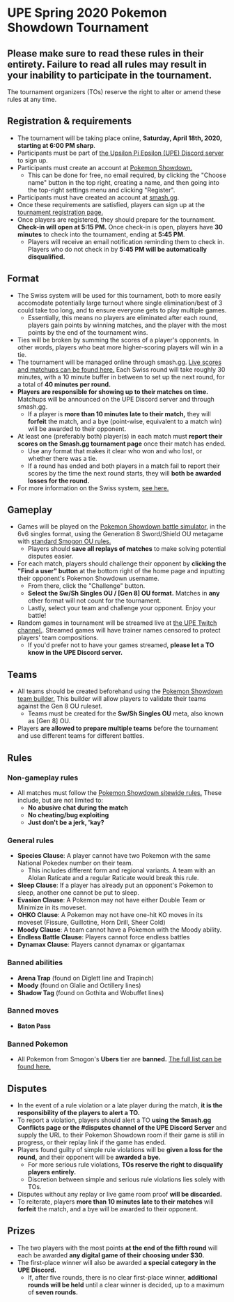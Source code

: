 # UPE Spring 2020 Pokemon Showdown Tournament

## **Please make sure to read these rules in their entirety. Failure to read all rules may result in your inability to participate in the tournament.**

The tournament organizers (TOs) reserve the right to alter or amend these rules at any time.

## Registration & requirements
* The tournament will be taking place online, **Saturday, April 18th, 2020, starting at 6:00 PM sharp**. 
* Participants must be part of [the Upsilon Pi Epsilon (UPE) Discord server](discord.gg/upefiu) to sign up.
* Participants must create an account at [Pokemon Showdown.](https://play.pokemonshowdown.com/) 
    * This can be done for free, no email required, by clicking the "Choose name" button in the top right, creating a name, and then going into the top-right settings menu and clicking "Register".  
* Participants must have created an account at [smash.gg](https://smash.gg).
* Once these requirements are satisfied, players can sign up at the [tournament registration page.](https://smash.gg/tournament/upe-spring-2020-online-pokemon-showdown-tournament/register)
* Once players are registered, they should prepare for the tournament. **Check-in will open at 5:15 PM.** Once check-in is open, players have **30 minutes** to check into the tournament, ending at **5:45 PM**. 
    * Players will receive an email notification reminding them to check in. Players who do not check in by **5:45 PM will be automatically disqualified.**

## Format
* The Swiss system will be used for this tournament, both to more easily accomodate potentially large turnout where single elimination/best of 3 could take too long, and to ensure everyone gets to play multiple games. 
    * Essentially, this means no players are eliminated after each round, players gain points by winning matches, and the player with the most points by the end of the tournament wins.
* Ties will be broken by summing the scores of a player's opponents. In other words, players who beat more higher-scoring players will win in a tie.
* The tournament will be managed online through smash.gg. [Live scores and matchups can be found here.](https://smash.gg/tournament/upe-spring-2020-online-pokemon-showdown-tournament/event/sword-shield-ou-pokemon-showdown-6v6-singles/standings) Each Swiss round will take roughly 30 minutes, with a 10 minute buffer in between to set up the next round, for a total of **40 minutes per round.**
* **Players are responsible for showing up to their matches on time.** Matchups will be announced on the UPE Discord server and through smash.gg.
    * If a player is **more than 10 minutes late to their match,** they will **forfeit** the match, and a bye (point-wise, equivalent to a match win) will be awarded to their opponent.
* At least one (preferably both) player(s) in each match must **report their scores on the Smash.gg tournament page** once their match has ended.
    * Use any format that makes it clear who won and who lost, or whether there was a tie.
    * If a round has ended and both players in a match fail to report their scores by the time the next round starts, they will **both be awarded losses for the round.**
* For more information on the Swiss system, [see here.](https://help.smash.gg/en/articles/1465720-swiss-on-smash-gg)

## Gameplay
* Games will be played on the [Pokemon Showdown battle simulator](https://play.pokemonshowdown.com/), in the 6v6 singles format, using the Generation 8 Sword/Shield OU metagame with [standard Smogon OU rules.](https://www.smogon.com/dex/ss/formats/ou/)
    * Players should **save all replays of matches** to make solving potential disputes easier.
* For each match, players should challenge their opponent by **clicking the "Find a user" button** at the bottom right of the home page and inputting their opponent's Pokemon Showdown username.
    * From there, click the "Challenge" button. 
    * **Select the Sw/Sh Singles OU / [Gen 8] OU format.** Matches in **any** other format will not count for the tournament.
    * Lastly, select your team and challenge your opponent. Enjoy your battle!
* Random games in tournament will be streamed live at [the UPE Twitch channel.](htpts://twitch.tv/upefiu). Streamed games will have trainer names censored to protect players' team compositions.
    * If you'd prefer not to have your games streamed, **please let a TO know in the UPE Discord server.**

## Teams
* All teams should be created beforehand using the [Pokemon Showdown team builder.](https://play.pokemonshowdown.com/teambuilder) This builder will allow players to validate their teams against the Gen 8 OU ruleset.
    * Teams must be created for the **Sw/Sh Singles OU** meta, also known as [Gen 8] OU.
* Players **are allowed to prepare multiple teams** before the tournament and use different teams for different battles.

## Rules

### Non-gameplay rules
* All matches must follow the [Pokemon Showdown sitewide rules.](https://pokemonshowdown.com/rules) These include, but are not limited to:
    * **No abusive chat during the match**
    * **No cheating/bug exploiting**
    * **Just don't be a jerk, 'kay?**

### General rules
* **Species Clause**: A player cannot have two Pokemon with the same National Pokedex number on their team.
    * This includes different form and regional variants. A team with an Alolan Raticate and a regular Raticate would break this rule.
* **Sleep Clause**: If a player has already put an opponent's Pokemon to sleep, another one cannot be put to sleep.
* **Evasion Clause**: A Pokemon may not have either Double Team or Minimize in its moveset.
* **OHKO Clause**: A Pokemon may not have one-hit KO moves in its moveset (Fissure, Guillotine, Horn Drill, Sheer Cold)
* **Moody Clause**: A team cannot have a Pokemon with the Moody ability.
* **Endless Battle Clause**: Players cannot force endless battles
* **Dynamax Clause**: Players cannot dynamax or gigantamax

### Banned abilities
* **Arena Trap** (found on Diglett line and Trapinch)
* **Moody** (found on Glalie and Octillery lines)
* **Shadow Tag** (found on Gothita and Wobuffet lines)

### Banned moves
* **Baton Pass**

### Banned Pokemon
* All Pokemon from Smogon's **Ubers** tier are **banned.** [The full list can be found here.](https://www.smogon.com/dex/ss/formats/uber/)

## Disputes
* In the event of a rule violation or a late player during the match, **it is the responsibility of the players to alert a TO.**
* To report a violation, players should alert a TO **using the Smash.gg Conflicts page or the #disputes channel of the UPE Discord Server** and supply the URL to their Pokemon Showdown room if their game is still in progress, or their replay link if the game has ended.
* Players found guilty of simple rule violations will be **given a loss for the round,** and their opponent will be **awarded a bye.**
    * For more serious rule violations, **TOs reserve the right to disqualify players entirely.**
    * Discretion between simple and serious rule violations lies solely with TOs.
* Disputes without any replay or live game room proof **will be discarded.**
* To reiterate, players **more than 10 minutes late to their matches** will **forfeit** the match, and a bye will be awarded to their opponent.

## Prizes
* The two players with the most points **at the end of the fifth round** will each be awarded **any digital game of their choosing under $30.**
* The first-place winner will also be awarded **a special category in the UPE Discord.**
    * If, after five rounds, there is no clear first-place winner, **additional rounds will be held** until a clear winner is decided, up to a maximum of **seven rounds.**